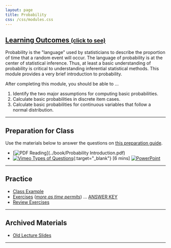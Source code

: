```yaml
---
layout: page
title: Probability
css: /css/modules.css
---
```


<div class="panel-group-ILOs">
  <div class="panel panel-default">
    <div class="panel-heading">
      <h2 class="panel-title">
        <a data-toggle="collapse" href="#ILOs">Learning Outcomes <small>(click to see)</small></a>
      </h2>
    </div>
    <div id="ILOs" class="panel-collapse collapse">
      <div class="panel-body">
Probability is the "language" used by statisticians to describe the proportion of time that a random event will occur.  The language of probability is at the center of statistical inference.  Thus, at least a basic understanding of probability is critical to understanding inferential statistical methods.  This module provides a very brief introduction to probability.

<p>After completing this module, you should be able to ...</p>

<ol>
  <li>Identify the two major assumptions for computing basic probabilities.</li>
  <li>Calculate basic probabilities in discrete item cases.</li>
  <li>Calculate basic probabilities for continuous variables that follow a normal distribution.</li>
</ol>
      </div>
    </div>
  </div>
</div>

----

## Preparation for Class

Use the materials below to answer the questions on [this preparation guide](Prep/Probability).

* [![PDF](../img/pdf.png) Reading](../book/Probability Introduction.pdf)
* [![Vimeo](../img/dhovid.png) Types of Questions](https://vimeo.com/user45324800/smplngd-questions){:target="_blank"} [6 mins] [![PowerPoint](../img/ppt.png)](PPT/SamplingDist_PPT3.pptx)

----

## Practice

* [Class Example](CEx/Probability_CExmpl)
* [Exercises](CE/Probability_CE1) ([*more as time permits*](CE/Probability_CE2)) ... [ANSWER KEY](CE/KEY_Probability_CE)
* [Review Exercises](RE/Probability_RevEx)

----

## Archived Materials

* [Old Lecture Slides](PPT/Probability_PPT_old.pptx)

----
